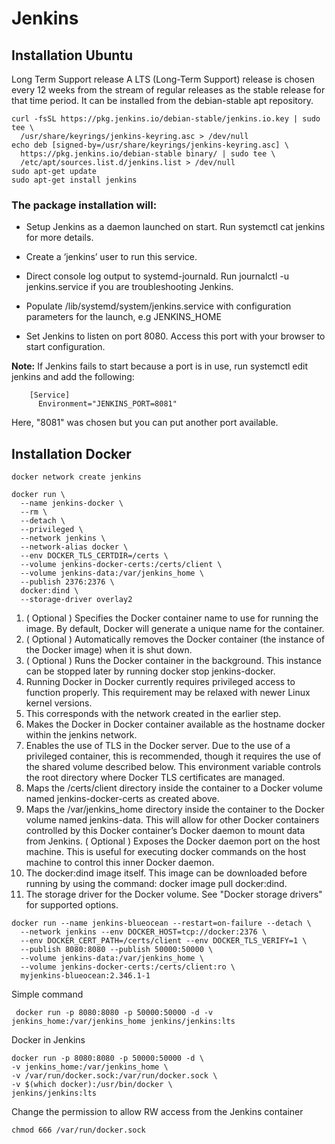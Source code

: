 # Jenkins

## Installation Ubuntu

Long Term Support release A LTS (Long-Term Support) release is chosen every 12 weeks from the stream of regular releases as the stable release for that time period. It can be installed from the debian-stable apt repository.
```
curl -fsSL https://pkg.jenkins.io/debian-stable/jenkins.io.key | sudo tee \
  /usr/share/keyrings/jenkins-keyring.asc > /dev/null
echo deb [signed-by=/usr/share/keyrings/jenkins-keyring.asc] \
  https://pkg.jenkins.io/debian-stable binary/ | sudo tee \
  /etc/apt/sources.list.d/jenkins.list > /dev/null
sudo apt-get update
sudo apt-get install jenkins
```

### The package installation will:

- Setup Jenkins as a daemon launched on start. Run systemctl cat jenkins for more details.

- Create a ‘jenkins’ user to run this service.

- Direct console log output to systemd-journald. Run journalctl -u jenkins.service if you are troubleshooting Jenkins.

- Populate /lib/systemd/system/jenkins.service with configuration parameters for the launch, e.g JENKINS_HOME

- Set Jenkins to listen on port 8080. Access this port with your browser to start configuration.

**Note:** If Jenkins fails to start because a port is in use, run systemctl edit jenkins and add the following:
```
    [Service]
      Environment="JENKINS_PORT=8081"
```
Here, "8081" was chosen but you can put another port available.
## Installation Docker
```
docker network create jenkins

docker run \
  --name jenkins-docker \
  --rm \
  --detach \
  --privileged \
  --network jenkins \
  --network-alias docker \
  --env DOCKER_TLS_CERTDIR=/certs \
  --volume jenkins-docker-certs:/certs/client \
  --volume jenkins-data:/var/jenkins_home \
  --publish 2376:2376 \
  docker:dind \
  --storage-driver overlay2
```
1. ( Optional ) Specifies the Docker container name to use for running the image. By default, Docker will generate a unique name for the container.
2. ( Optional ) Automatically removes the Docker container (the instance of the Docker image) when it is shut down.
3. ( Optional ) Runs the Docker container in the background. This instance can be stopped later by running docker stop jenkins-docker.
4. Running Docker in Docker currently requires privileged access to function properly. This requirement may be relaxed with newer Linux kernel versions.
5. This corresponds with the network created in the earlier step.
6. Makes the Docker in Docker container available as the hostname docker within the jenkins network.
7. Enables the use of TLS in the Docker server. Due to the use of a privileged container, this is recommended, though it requires the use of the shared volume described below. This environment variable controls the root directory where Docker TLS certificates are managed.
8. Maps the /certs/client directory inside the container to a Docker volume named jenkins-docker-certs as created above.
9. Maps the /var/jenkins_home directory inside the container to the Docker volume named jenkins-data. This will allow for other Docker containers controlled by this Docker container’s Docker daemon to mount data from Jenkins.
( Optional ) Exposes the Docker daemon port on the host machine. This is useful for executing docker commands on the host machine to control this inner Docker daemon.
10. The docker:dind image itself. This image can be downloaded before running by using the command: docker image pull docker:dind.
11. The storage driver for the Docker volume. See "Docker storage drivers" for supported options.

```
docker run --name jenkins-blueocean --restart=on-failure --detach \
  --network jenkins --env DOCKER_HOST=tcp://docker:2376 \
  --env DOCKER_CERT_PATH=/certs/client --env DOCKER_TLS_VERIFY=1 \
  --publish 8080:8080 --publish 50000:50000 \
  --volume jenkins-data:/var/jenkins_home \
  --volume jenkins-docker-certs:/certs/client:ro \
  myjenkins-blueocean:2.346.1-1
  ```

Simple command
```
 docker run -p 8080:8080 -p 50000:50000 -d -v jenkins_home:/var/jenkins_home jenkins/jenkins:lts
 ```
 Docker in Jenkins
 ```
 docker run -p 8080:8080 -p 50000:50000 -d \
 -v jenkins_home:/var/jenkins_home \
 -v /var/run/docker.sock:/var/run/docker.sock \
 -v $(which docker):/usr/bin/docker \
 jenkins/jenkins:lts
 ```
Change the permission to allow RW access from the Jenkins container
```
chmod 666 /var/run/docker.sock
